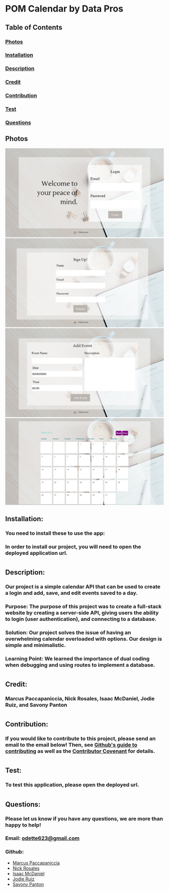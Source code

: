 # POM Calendar by Data Pros

  ## Table of Contents 
  ### [Photos](#photos)
  ### [Installation](#installation)
  ### [Description](#description)
  ### [Credit](#credit)
  ### [Contribution](#contributions)
  ### [Test](#test)
  ### [Questions](#questions)

  ## **Photos**
  ![Login Page](./READMEimg/login.png)
  ![Sign Up Page](./READMEimg/signup.png)
  ![Add Event Page](./READMEimg/addevent.png)
  ![Calendar](./READMEimg/calendar.png)

  ## **Installation**:
  ### You need to install these to use the app:
  ### In order to install our project, you will need to open the deployed application url.
#
  ## **Description**:
  ### Our project is a simple calendar API that can be used to create a login and add, save, and edit events saved to a day. 

  ### **Purpose**: The purpose of this project was to create a full-stack website by creating a server-side API, giving users the ability to login (user authentication), and connecting to a database.

  ### **Solution**: Our project solves the issue of having an overwhelming calendar overloaded with options. Our design is simple and minimalistic. 

  ### **Learning Point**: We learned the importance of dual coding when debugging and using routes to implement a database.
#
  ## **Credit**:
  ### Marcus Paccapaniccia, Nick Rosales, Isaac McDaniel, Jodie Ruiz, and Savony Panton
#
  ## **Contribution**:
  ### If you would like to contribute to this project, please send an email to the email below! Then, see [Github's guide to contributing](https://github.com/github/docs/blob/main/CONTRIBUTING.md) as well as the [Contributor Covenant](https://www.contributor-covenant.org/) for details.
#
  ## **Test**:
  ### To test this application, please open the deployed url. 
#
  ## **Questions**:
  ### Please let us know if you have any questions, we are more than happy to help!
  ### **Email**: odette623@gmail.com
  ### **Github**: 
* [Marcus Paccapaniccia](https://github.com/Mpacct)
* [Nick Rosales](https://github.com/nickrosales)
* [Isaac McDaniel](https://github.com/NewCoderStudent39)
* [Jodie Ruiz](https://github.com/Honey8131)
* [Savony Panton](https://github.com/Savonyp)

  
